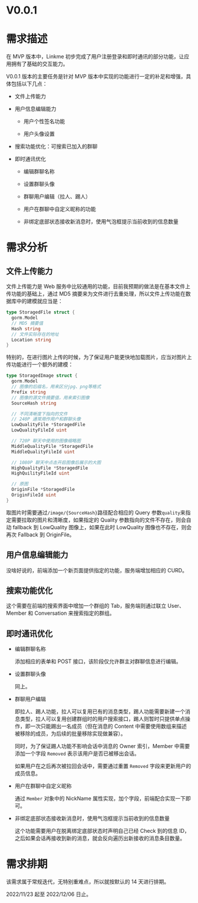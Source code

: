 # V0.0.1

# 需求描述

在 MVP 版本中，Linkme 初步完成了用户注册登录和即时通讯的部分功能，让应用拥有了基础的交互能力。

V0.0.1 版本的主要任务是针对 MVP 版本中实现的功能进行一定的补足和增强，具体包括以下几点：

- 文件上传能力

- 用户信息编辑能力

  - 用户个性签名功能

  - 用户头像设置

- 搜索功能优化：可搜索已加入的群聊

- 即时通讯优化

  - 编辑群聊名称

  - 设置群聊头像

  - 群聊用户编辑（拉人、踢人）

  - 用户在群聊中自定义昵称的功能

  - 非绑定底部状态接收新消息时，使用气泡框提示当前收到的信息数量

# 需求分析

## 文件上传能力

文件上传能力是 Web 服务中比较通用的功能，目前我预期的做法是在基本文件上传功能的基础上，通过 MD5 摘要来为文件进行去重处理，所以文件上传功能在数据库中的建模就应当是：

```go
type StoragedFile struct {
  gorm.Model
  // MD5 摘要值
  Hash string
  // 文件实际存在的地址
  Location string
}
```

特别的，在进行图片上传的时候，为了保证用户能更快地加载图片，应当对图片上传功能进行一个额外的建模：

```go
type StoragedImage struct {
  gorm.Model
  // 图像的后缀名，用来区分jpg、png等格式
  Prefix string
  // 图像的源文件摘要值，用来索引图像
  SourceHash string

  // 不同清晰度下指向的文件
  // 240P 通常用作用户和群聊头像
  LowQualityFile *StoragedFile
  LowQualityFileId uint

  // 720P 聊天中使用的图像缩略图
  MiddleQualityFile *StoragedFile
  MiddleQualityFileId uint

  // 1080P 聊天中点击开启图像后展示的大图
  HighQualityFile *StoragedFile
  HighQuilityFileId uint

  // 原图
  OriginFile *StoragedFile
  OriginFileId uint
}
```

取图片时需要通过`/image/{SourceHash}`路径配合相应的 Query 参数`quality`来指定需要拉取的图片和清晰度，如果指定的 Quality 参数指向的文件不存在，则会自动 fallback 到 LowQuality 图像上，如果在此时 LowQuality 图像也不存在，则会再次 Fallback 到 OriginFile。

## 用户信息编辑能力

没啥好说的，前端添加一个新页面提供指定的功能，服务端增加相应的 CURD。

## 搜索功能优化

这个需要在前端的搜索界面中增加一个群组的 Tab，服务端则通过联立 User、Member 和 Conversation 来搜索指定的群组。

## 即时通讯优化

- 编辑群聊名称

  添加相应的表单和 POST 接口，该阶段仅允许群主对群聊信息进行编辑。

- 设置群聊头像

  同上。

- 群聊用户编辑

  即拉人、踢人功能，拉人可以复用已有的消息类型，踢人功能需要新建一个消息类型，拉人可以复用创建群组时的用户搜索接口，踢人则暂时只提供单点操作，即一次只能踢出一名成员（但在消息的 Content 中需要使用数组来描述被移除的成员，为后续的批量移除实现做兼容）。

  同时，为了保证踢人功能不影响会话中消息的 Owner 索引，Member 中需要添加一个字段 `Removed` 表示该用户是否已被移出会话。

  如果用户在之后再次被拉回会话中，需要通过重置 `Removed` 字段来更新用户的成员信息。

- 用户在群聊中自定义昵称

  通过 `Member` 对象中的 NickName 属性实现，加个字段，前端配合实现一下即可。

- 非绑定底部状态接收新消息时，使用气泡框提示当前收到的信息数量

  这个功能需要用户在脱离绑定底部状态时声明自己已经 Check 到的信息 ID，之后如果会话再接收到新的消息，就会反向遍历出新接收的消息条目数量。

# 需求排期

该需求属于常规迭代，无特别重难点，所以就按默认的 14 天进行排期。

2022/11/23 起至 2022/12/06 日止。
